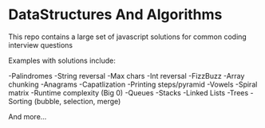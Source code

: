 # DataStructures And Algorithms
This repo contains a large set of javascript solutions for common coding interview questions

Examples with solutions include: 

-Palindromes
-String reversal
-Max chars
-Int reversal
-FizzBuzz
-Array chunking
-Anagrams
-Capatlization
-Printing steps/pyramid
-Vowels
-Spiral matrix
-Runtime complexity (Big 0)
-Queues
-Stacks
-Linked Lists
-Trees
-Sorting (bubble, selection, merge)

And more...
